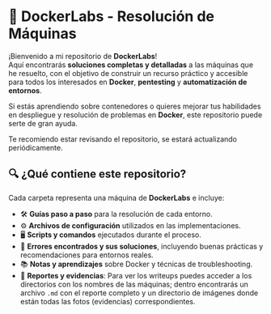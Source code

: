 # 🚀 DockerLabs - Resolución de Máquinas

¡Bienvenido a mi repositorio de **DockerLabs**!  
Aquí encontrarás **soluciones completas y detalladas** a las máquinas que he resuelto, con el objetivo de construir un recurso práctico y accesible para todos los interesados en **Docker**, **pentesting** y **automatización de entornos**.

Si estás aprendiendo sobre contenedores o quieres mejorar tus habilidades en despliegue y resolución de problemas en **Docker**, este repositorio puede serte de gran ayuda.

Te recomiendo estar revisando el repositorio, se estará actualizando periódicamente.

## 🔍 ¿Qué contiene este repositorio?

Cada carpeta representa una máquina de **DockerLabs** e incluye:

- 🛠️ **Guías paso a paso** para la resolución de cada entorno.  
- ⚙️ **Archivos de configuración** utilizados en las implementaciones.  
- 🖥️ **Scripts y comandos** ejecutados durante el proceso.  
- 🐞 **Errores encontrados y sus soluciones**, incluyendo buenas prácticas y recomendaciones para entornos reales.  
- 📚 **Notas y aprendizajes** sobre Docker y técnicas de troubleshooting.  
- 📂 **Reportes y evidencias**: Para ver los writeups puedes acceder a los directorios con los nombres de las máquinas; dentro encontrarás un archivo `.md` con el reporte completo y un directorio de imágenes donde están todas las fotos (evidencias) correspondientes.
